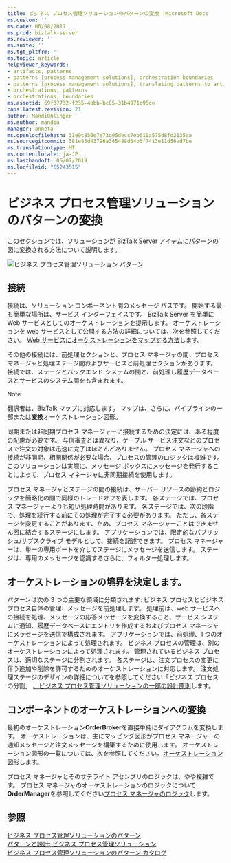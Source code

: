 ```yaml
---
title: ビジネス プロセス管理ソリューションのパターンの変換 |Microsoft Docs
ms.custom: ''
ms.date: 06/08/2017
ms.prod: biztalk-server
ms.reviewer: ''
ms.suite: ''
ms.tgt_pltfrm: ''
ms.topic: article
helpviewer_keywords:
- artifacts, patterns
- patterns [process management solutions], orchestration boundaries
- patterns [process management solutions], translating patterns to artifacts
- orchestrations, patterns
- orchestrations, boundaries
ms.assetid: 69f37732-f235-4bbb-bc85-31b4971c95ce
caps.latest.revision: 21
author: MandiOhlinger
ms.author: mandia
manager: anneta
ms.openlocfilehash: 31e9c850e7e73d95decc7eb610a575d8fd2135aa
ms.sourcegitcommit: 381e83d43796a345488d54b3f7413e11d56ad7be
ms.translationtype: MT
ms.contentlocale: ja-JP
ms.lasthandoff: 05/07/2019
ms.locfileid: "65243515"
---
```

# <a name="translating-the-patterns-of-the-business-process-management-solution"></a>ビジネス プロセス管理ソリューションのパターンの変換
このセクションでは、ソリューションが BizTalk Server アイテムにパターンの図に変換される方法について説明します。  
  
 ![ビジネス プロセス管理ソリューション パターン](../core/media/bts-cp-business-process-management-patterns.gif "bts_cp_Business_Process_Management_Patterns")  
  
## <a name="connections"></a>接続  
 接続は、ソリューション コンポーネント間のメッセージ パスです。 開始する最も簡単な場所は、サービス インターフェイスです。 BizTalk Server を簡単に Web サービスとしてのオーケストレーションを提示します。 オーケストレーションを web サービスとして公開する方法の詳細については、次を参照してください。 [Web サービスにオーケストレーションをマップする方法](../core/how-to-map-orchestrations-to-web-services.md)します。  
  
 その他の接続には、前処理セクションと、プロセス マネージャの間、プロセス マネージャと処理ステージ間およびサービスと前処理セクションがあります。 接続では、ステージとバックエンド システムの間と、前処理し履歴データベースとサービスのシステム間をも含まれます。  
  
> [!NOTE]
>  翻訳者は、BizTalk マップに対応します。 マップは、さらに、パイプラインの一部または**変換**オーケストレーション図形。  
  
 同期または非同期プロセス マネージャーに接続するための決定には、ある程度の配慮が必要です。 与信審査とは異なり、ケーブル サービス注文などのプロセスで注文の対象は迅速に完了はほとんどありません。 プロセス マネージャへの接続が非同期、相関関係が必要な場合、プロセスの管理のロジックは複雑です。 このソリューションは実際に、メッセージ ボックスにメッセージを発行することによって、プロセス マネージャに非同期接続を使用します。  
  
 プロセス マネージャとステージの間の接続は、サーバー リソースの節約とロジックを簡略化の間で同様のトレードオフを表します。 各ステージでは、プロセス マネージャーよりも短い処理時間があります。 各ステージでは、次の段階で、処理を続行する前にその処理が完了する必要があります。 ただし、各ステージを変更することがあります、ため、プロセス マネージャーことはできません密に結合するステージにします。 アプリケーションでは、限定的なパブリッシュ/サブスクライブ モデルとして、接続を記述できます。 プロセス マネージャーは、単一の専用ポートを介してステージにメッセージを送信します。 ステージは、専用のメッセージを認識するさらに、フィルター処理します。  
  
## <a name="determining-orchestration-boundaries"></a>オーケストレーションの境界を決定します。  
 パターンは次の 3 つの主要な領域に分類されます: ビジネス プロセスとビジネス プロセス自体の管理、メッセージを前処理します。 処理前は、web サービスへの接続を処理、メッセージの応答メッセージを変換すること、サービス システムに通知、履歴データベースにエントリを作成するおよびプロセス マネージャにメッセージを送信で構成されます。 アプリケーションでは、前処理、1 つのオーケストレーションによって処理されます。 ビジネス プロセスの管理は、別のオーケストレーションによって処理されます。 管理されているビジネス プロセスは、適切なステージに分割されます。 各ステージは、注文プロセスの変更に伴う追加や削除を許可するためのオーケストレーションに対応します。 注文処理ステージのデザインの詳細についてを参照してください「ビジネス プロセスの分割」 [、ビジネス プロセス管理ソリューションの一部の設計原則](../core/some-design-principles-in-the-business-process-management-solution.md)します。  
  
## <a name="translating-the-components-into-orchestrations"></a>コンポーネントのオーケストレーションへの変換  
 最初のオーケストレーション**OrderBroker**を直接単純にダイアグラムを変換します。 オーケストレーションは、主にマッピング図形がプロセス マネージャーの通知メッセージと注文メッセージを構築するために使用します。 オーケストレーション図形の一覧については、次を参照してください。[オーケストレーション図形](../core/orchestration-shapes.md)します。  
  
 プロセス マネージャとそのサテライト アセンブリのロジックは、やや複雑です。 プロセス マネージャのオーケストレーションのロジックについて**OrderManager**を参照してください[プロセス マネージャのロジック](../core/process-manager-logic.md)します。  
  
## <a name="see-also"></a>参照  
 [ビジネス プロセス管理ソリューションのパターン](../core/patterns-in-the-business-process-management-solution.md)   
 [パターンと設計: ビジネス プロセス管理ソリューション](../core/designing-with-patterns-the-business-process-management-solution.md)   
 [ビジネス プロセス管理ソリューションのパターン カタログ](../core/pattern-catalog-for-the-business-process-management-solution.md)